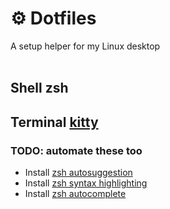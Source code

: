 # ⚙ Dotfiles
A setup helper for my Linux desktop
<br>
<br>
## Shell <b>zsh</b>
## Terminal [kitty](https://sw.kovidgoyal.net/kitty/binary/)
### TODO: automate these too
* Install [zsh autosuggestion](https://github.com/zsh-users/zsh-autosuggestions/blob/master/INSTALL.md)
* Install [zsh syntax highlighting](https://github.com/zsh-users/zsh-syntax-highlighting/blob/master/INSTALL.md)
* Install [zsh autocomplete](https://github.com/marlonrichert/zsh-autocomplete)
